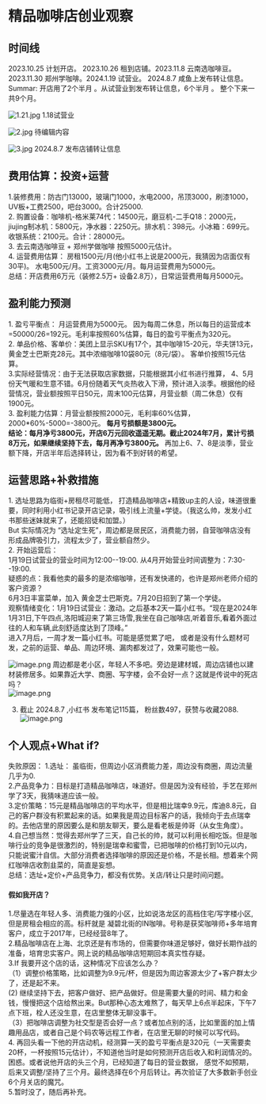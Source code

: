 <h1> 精品咖啡店创业观察 </h1>

<h2> 时间线 </h2>
2023.10.25 计划开店。 2023.10.26 租到店铺。2023.11.8 云南选咖啡豆。2023.11.30 郑州学咖啡。2024.1.19 试营业。 2024.8.7 咸鱼上发布转让信息。 <br>
Summar: 开店用了2个半月 。从试营业到发布转让信息，6个半月 。 整个下来一共9个月。<br>

![1.21.jpg](https://s2.loli.net/2024/08/08/wFTtVpEQ6xLlBXr.jpg)
1.18试营业 <br>

![2.jpg](https://s2.loli.net/2024/08/08/ArjRBaLtuE57iFU.jpg)
待编辑内容 <br>

![3.jpg](https://s2.loli.net/2024/08/08/w1pMWE6vCDd3tKQ.jpg)
2024.8.7 发布店铺转让信息 <br>
<h2> 费用估算：投资+运营 </h2>
1.装修费用：防古门13000，玻璃门1000，水电2000，吊顶3000，刷漆1000，UV板+工费2500，吧台3000。合计25000.<br>
2. 购置设备：咖啡机-格米莱74代：14500元，磨豆机-二手Q18：2000元，jiujing制冰机：5800元，净水器：2250元。排水机：398元。小冰箱：699元。收银系统：2100元。合计：28000元。<br>
3. 去云南选咖啡豆 + 郑州学做咖啡 按照5000元估计。<br>
4. 运营费用估算： 房租1500元/月(他小红书上说是2000元，我猜因为店面仅有30平)。 水电500元/月。工资3000元/月。每月运营费用为5000元。 <br>
总结：开店费用6万元（装修2.5万+ 设备2.8万），日常运营费用每月5000元。<br>
<h2> 盈利能力预测</h2>
1. 盈亏平衡点： 月运营费用为5000元。 因为每周二休息，所以每日的运营成本=50000/26=192元。毛利率按照60%估算，每日的盈亏平衡点为320元。<br>
2. 单品价格、客单价：美团上显示SKU有17个，其中咖啡15-20元，华夫饼13元，黄金芝士巴斯克28元。其中浓缩咖啡10袋80元（8元/袋）。 客单价按照15元估算。 <br>
3.实际经营情况：由于无法获取店家数据，只能根据其小红书进行推算， 4、5月份天气暖和生意不错。6月份随着天气炎热收入下滑，预计进入淡季。根据他的经营情况，营业额按照平日50元，周末100元估算，月营业额（周二休息）仅有1900元。<br>
3. 盈利能力估算：月营业额按照2000元，毛利率60%估算，2000*60%-5000=-3800元。<strong> 每月亏损额是3800元。</strong> <br>
<strong>结论：每月净亏3800元，开店6万元回收遥遥无期。截止2024年7月，累计亏损8万元，如果继续坚持下去，每月再净亏3800元。</strong> 再加上6、7、8是淡季，营业额下降，开店半年后选择转让，因为看不到好转的希望。

<h2> 运营思路+补救措施</h2>
1. 选址思路为临街+房租尽可能低， 打造精品咖啡店+精致up主的人设，味道很重要，同时利用小红书记录开店记录，吸引线上流量+学徒。（我这么帅，发发小红书那些迷妹就来了，还能招徒和加盟。）<br>
 But 实际情况为 “选址定生死”，周边都是居民区，消费能力弱，自营咖啡店没有形成品牌吸引力，流程太少了，营业额自然少。<br>
2.  开始运营后： <br>
1月19日试营业的营业时间为12:00--19:00. 从4月开始营业时间调整为：7:30--19:00.<br>疑惑的点：我看他卖的最多的是浓缩咖啡，还有发快递的，也许是郑州老师介绍的客户资源？<br>
6月3日丰富菜单，加入 黄金芝士巴斯克。7月20日招到了第一个学徒。<br>
观察情绪变化：1月19日试营业：激动。之后基本2天一篇小红书。“现在是2024年1月31日,下午四点,洛阳城迎来了第三场雪,我坐在自己咖啡店,听着音乐,看着外面过往的人和车辆,此刻舒适度达到了顶峰。” <br>进入7月后，一周才发一篇小红书。可能是感觉累了吧， 或者是没有什么题材可发，之前的运营、单品、周边环境、漏肉都发过了，效果可能也一般。<br>


![image.png](https://s2.loli.net/2024/08/08/kxQXfSiCl63ZRrA.png)
周边都是老小区，年轻人不多吧。旁边是建材城，周边店铺也以建材装修居多。如果靠近大学、商圈、写字楼，会不会好一点？这就是传说中的死店吗？ <br>
![image.png](https://s2.loli.net/2024/08/08/kxQXfSiCl63ZRrA.png) <br>

3. 截止 2024.8.7 ,小红书 发布笔记115篇， 粉丝数497，获赞与收藏2088.<br>
![image.png](https://s2.loli.net/2024/08/08/J8euvzS5sFBjhYW.png)
<h2> 个人观点+What if? </h2>
失败原因： 1.选址： 虽临街，但周边小区消费能力差，周边没有商圈，周边流量几乎为0.<br>
2.产品竞争力：目标是打造精品咖啡店，味道好。但是因为没有经验，手艺在郑州学了3天，我猜味道应该一般。<br>
3.定价策略：15元是精品咖啡店的平均水平，但是相比瑞幸9.9元，库迪8.8元，自己的客户群没有积累起来的话。如果我是周边目标客户的话，我倾向于去点瑞幸的。去他店里的原因要么是和朋友聊天，要么是看老板是帅哥（从女生角度）。<br>
4.自己想当然：觉得去郑州学了三天，自己长的帅，就可以利用长相吃饭。但是咖啡行业的竞争是很激烈的，特别是瑞幸和蜜雪，已把咖啡的价格打到10元以内，只能说蜜汁自信。大部分消费者选择咖啡的原因还是价格，不是长相。想着来个网红咖啡店收割韭菜的，简直是妄想。<br>
总结：选址+定价+产品竞争力，都没有优势。关店/转让只是时间问题。<br>
<h4> 假如我开店？ </h4>
1.尽量选在年轻人多、消费能力强的小区，比如说洛龙区的高档住宅/写字楼小区,但是房租会相应的高。标杆就是 凝碧北街的IN咖啡。号称是获奖咖啡师+多年培育客户，成立于2017年，已经经营8年了。<br>
2.精品咖啡店在上海、北京还是有市场的，但需要你味道足够好，做好长期作战的准备，培育忠实客户。网上说的精品咖啡店短期回本真实性存疑。<br>
3.If 我要开这个店的话，这种情况下应该怎么办？<br> 
（1）调整价格策略，比如调整为9.9元/杯，但是因为周边客源太少了+客户群太少了，还是起不来。<br>
 (2) 继续坚持下去，把客户做好、把产品做好。但是需要大量的时间、精力和金钱，慢慢把这个店给熬出来。But那种心态太难熬了，每天早上6点半起床，下午7点下班，栓人还没生意，在店里整体无聊没事干。<br>
 （3）把咖啡店调整为社交型是否会好一点？或者加点别的活，比如里面的加上情趣用品店，或者自己是个码农等远程工作者，在店里无聊的时候可以写代码。<br>
4. 再回头看一下他的开店动机，经测算一天的盈亏平衡点是320元（一天需要卖20杯，一杯按照15元估计），不知道他当时是如何预测开店后收入和利润情况的。困惑。或者说他开店的头三个月，已经知道了每日的营业数据， 感觉不如预期，后来又调整/坚持了三个月。最终选择在6个月后转让。再次验证了大多数新手创业6个月关店的魔咒。<br>
5.暂时没了，随后再补充。 <br>
